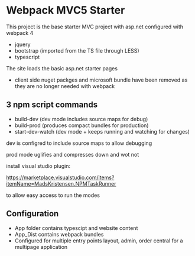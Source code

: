 ﻿# Webpack MVC5 Starter

This project is the base starter MVC project with asp.net configured with webpack 4

* jquery
* bootstrap (imported from the TS file through LESS)
* typescript

The site loads the basic asp.net starter pages

* client side nuget packges and microsoft bundle have been removed as they are no longer needed with webpack


## 3 npm script commands

* build-dev (dev mode includes source maps for debug)
* build-prod (produces compact bundles for production)
* start-dev-watch (dev mode + keeps running and watching for changes)

dev is configred to include source maps to allow debugging

prod mode uglifies and compresses down and wot not

install visual studio plugin:

https://marketplace.visualstudio.com/items?itemName=MadsKristensen.NPMTaskRunner

to allow easy access to run the modes

## Configuration

* App folder contains typescipt and website content
* App_Dist contains webpack bundles
* Configured for multiple entry points layout, admin, order central for a multipage application

